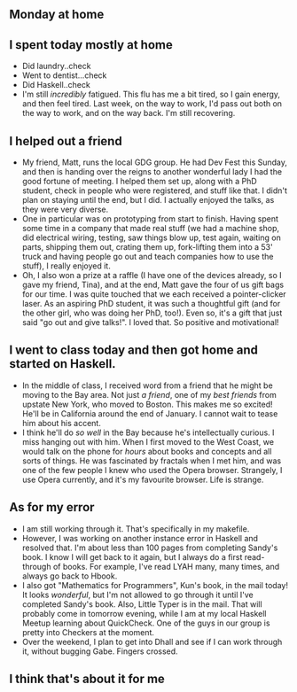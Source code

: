 ## Monday at home

## I spent today mostly at home

 - Did laundry..check
 - Went to dentist...check
 - Did Haskell..check
 - I'm still *incredibly* fatigued. This flu has me a bit tired, so I gain energy, and then feel tired.
   Last week, on the way to work, I'd pass out both on the way to work, and on the way back. I'm still
   recovering. 

## I helped out a friend

 - My friend, Matt, runs the local GDG group. He had Dev Fest this Sunday, and then is handing over the 
   reigns to another wonderful lady I had the good fortune of meeting. I helped them set up, along with
   a PhD student, check in people who were registered, and stuff like that. I didn't plan on staying 
   until the end, but I did. I actually enjoyed the talks, as they were very diverse. 
 - One in particular was on prototyping from start to finish. Having spent some time in a company that
   made real stuff (we had a machine shop, did electrical wiring, testing, saw things blow up, test again,
   waiting on parts, shipping them out, crating them up, fork-lifting them into a 53' truck and having 
   people go out and teach companies how to use the stuff), I really enjoyed it. 
 - Oh, I also won a prize at a raffle (I have one of the devices already, so I gave my friend, Tina), and
   at the end, Matt gave the four of us gift bags for our time. I was quite touched that we each received 
   a pointer-clicker laser. As an aspiring PhD student, it was such a thoughtful gift (and for the other 
   girl, who was doing her PhD, too!). Even so, it's a gift that just said "go out and give talks!". I loved
   that. So positive and motivational!
   
## I went to class today and then got home and started on Haskell. 

 - In the middle of class, I received word from a friend that he might be moving to the Bay area. Not just
   *a friend*, one of my *best friends* from upstate New York, who moved to Boston. This makes me so 
   excited! He'll be in California around the end of January. I cannot wait to tease him about his accent.
 - I think he'll do *so well* in the Bay because he's intellectually curious. I miss hanging out with him.
   When I first moved to the West Coast, we would talk on the phone for *hours* about books and concepts and
   all sorts of things. He was fascinated by fractals when I met him, and was one of the few people I knew
   who used the Opera browser. Strangely, I use Opera currently, and it's my favourite browser. Life is strange.
   
## As for my error

 - I am still working through it. That's specifically in my makefile.
 - However, I was working on another instance error in Haskell and resolved that. I'm about less than 100 pages
   from completing Sandy's book. I know I will get back to it again, but I always do a first read-through of books.
   For example, I've read LYAH many, many times, and always go back to Hbook.
 - I also got "Mathematics for Programmers", Kun's book, in the mail today! It looks *wonderful*, but I'm not allowed
   to go through it until I've completed Sandy's book. Also, Little Typer is in the mail. That will probably come in
   tomorrow evening, while I am at my local Haskell Meetup learning about QuickCheck. One of the guys in our group is 
   pretty into Checkers at the moment.
 - Over the weekend, I plan to get into Dhall and see if I can work through it, without bugging Gabe. Fingers crossed.
 
## I think that's about it for me
